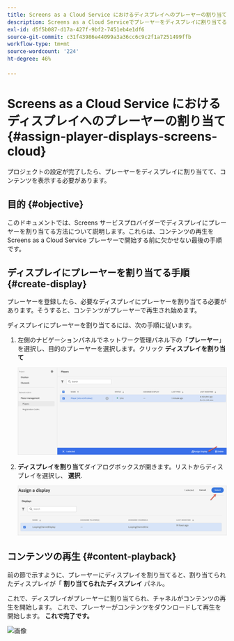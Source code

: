 ```yaml
---
title: Screens as a Cloud Service におけるディスプレイへのプレーヤーの割り当て
description: Screens as a Cloud Serviceでプレーヤーをディスプレイに割り当てる方法について説明します。
exl-id: d5f5b087-d17a-427f-9bf2-7451eb4e1df6
source-git-commit: c31f43986e44099a3a36cc6c9c2f1a7251499ffb
workflow-type: tm+mt
source-wordcount: '224'
ht-degree: 46%

---
```


# Screens as a Cloud Service におけるディスプレイへのプレーヤーの割り当て {#assign-player-displays-screens-cloud}

プロジェクトの設定が完了したら、プレーヤーをディスプレイに割り当てて、コンテンツを表示する必要があります。

## 目的 {#objective}

このドキュメントでは、Screens サービスプロバイダーでディスプレイにプレーヤーを割り当てる方法について説明します。これらは、コンテンツの再生を Screens as a Cloud Service プレーヤーで開始する前に欠かせない最後の手順です。

## ディスプレイにプレーヤーを割り当てる手順 {#create-display}

プレーヤーを登録したら、必要なディスプレイにプレーヤーを割り当てる必要があります。そうすると、コンテンツがプレーヤーで再生され始めます。

ディスプレイにプレーヤーを割り当てるには、次の手順に従います。

1. 左側のナビゲーションパネルでネットワーク管理パネル下の「**プレーヤー**」を選択し、目的のプレーヤーを選択します。クリック **ディスプレイを割り当て**

   ![画像](/help/screens-cloud/assets/player/register-player7.png)

1. **ディスプレイを割り当て**&#x200B;ダイアログボックスが開きます。リストからディスプレイを選択し、 **選択**.

   ![画像](/help/screens-cloud/assets/player/register-player8.png)

## コンテンツの再生 {#content-playback}

前の節で示すように、プレーヤーにディスプレイを割り当てると、割り当てられたディスプレイが「 **割り当てられたディスプレイ** パネル。

これで、ディスプレイがプレーヤーに割り当てられ、チャネルがコンテンツの再生を開始します。 これで、プレーヤーがコンテンツをダウンロードして再生を開始します。 **これで完了です。**

![画像](/help/screens-cloud/assets/player/output.gif)
